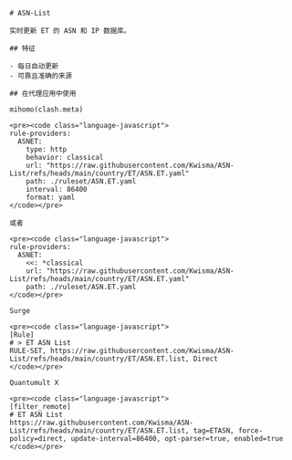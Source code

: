 
    # ASN-List
    
    实时更新 ET 的 ASN 和 IP 数据库。
    
    ## 特征
    
    - 每日自动更新
    - 可靠且准确的来源
    
    ## 在代理应用中使用
    
    mihomo(clash.meta)
   
    <pre><code class="language-javascript">
    rule-providers:
      ASNET:
        type: http
        behavior: classical
        url: "https://raw.githubusercontent.com/Kwisma/ASN-List/refs/heads/main/country/ET/ASN.ET.yaml"
        path: ./ruleset/ASN.ET.yaml
        interval: 86400
        format: yaml
    </code></pre>

    或者

    <pre><code class="language-javascript">
    rule-providers:
      ASNET:
        <<: *classical
        url: "https://raw.githubusercontent.com/Kwisma/ASN-List/refs/heads/main/country/ET/ASN.ET.yaml"
        path: ./ruleset/ASN.ET.yaml
    </code></pre>
    
    Surge
    
    <pre><code class="language-javascript">
    [Rule]
    # > ET ASN List
    RULE-SET, https://raw.githubusercontent.com/Kwisma/ASN-List/refs/heads/main/country/ET/ASN.ET.list, Direct
    </code></pre>
    
    Quantumult X
    
    <pre><code class="language-javascript">
    [filter_remote]
    # ET ASN List
    https://raw.githubusercontent.com/Kwisma/ASN-List/refs/heads/main/country/ET/ASN.ET.list, tag=ETASN, force-policy=direct, update-interval=86400, opt-parser=true, enabled=true
    </code></pre>
    